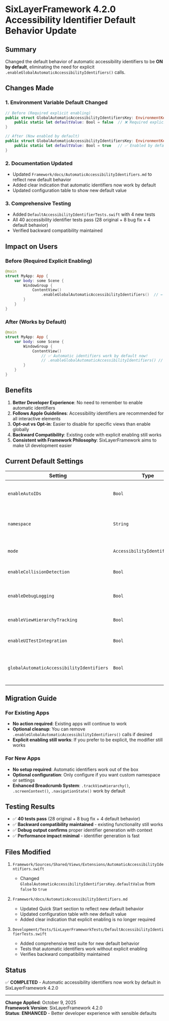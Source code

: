 # SixLayerFramework 4.2.0 Accessibility Identifier Default Behavior Update

## Summary
Changed the default behavior of automatic accessibility identifiers to be **ON by default**, eliminating the need for explicit `.enableGlobalAutomaticAccessibilityIdentifiers()` calls.

## Changes Made

### 1. **Environment Variable Default Changed**
```swift
// Before (Required explicit enabling)
public struct GlobalAutomaticAccessibilityIdentifiersKey: EnvironmentKey {
    public static let defaultValue: Bool = false  // ❌ Required explicit enabling
}

// After (Now enabled by default)
public struct GlobalAutomaticAccessibilityIdentifiersKey: EnvironmentKey {
    public static let defaultValue: Bool = true   // ✅ Enabled by default
}
```

### 2. **Documentation Updated**
- Updated `Framework/docs/AutomaticAccessibilityIdentifiers.md` to reflect new default behavior
- Added clear indication that automatic identifiers now work by default
- Updated configuration table to show new default value

### 3. **Comprehensive Testing**
- Added `DefaultAccessibilityIdentifierTests.swift` with 4 new tests
- All 40 accessibility identifier tests pass (28 original + 8 bug fix + 4 default behavior)
- Verified backward compatibility maintained

## Impact on Users

### **Before (Required Explicit Enabling)**
```swift
@main
struct MyApp: App {
    var body: some Scene {
        WindowGroup {
            ContentView()
                .enableGlobalAutomaticAccessibilityIdentifiers()  // ← Required!
        }
    }
}
```

### **After (Works by Default)**
```swift
@main
struct MyApp: App {
    var body: some Scene {
        WindowGroup {
            ContentView()
                // ✅ Automatic identifiers work by default now!
                // .enableGlobalAutomaticAccessibilityIdentifiers() // Optional - no longer required
        }
    }
}
```

## Benefits

1. **Better Developer Experience**: No need to remember to enable automatic identifiers
2. **Follows Apple Guidelines**: Accessibility identifiers are recommended for all interactive elements
3. **Opt-out vs Opt-in**: Easier to disable for specific views than enable globally
4. **Backward Compatibility**: Existing code with explicit enabling still works
5. **Consistent with Framework Philosophy**: SixLayerFramework aims to make UI development easier

## Current Default Settings

| Setting | Type | Default | Description |
|---------|------|---------|-------------|
| `enableAutoIDs` | `Bool` | `true` | Whether to generate automatic identifiers |
| `namespace` | `String` | `"app"` | Global namespace for all generated IDs |
| `mode` | `AccessibilityIdentifierMode` | `.automatic` | ID generation strategy |
| `enableCollisionDetection` | `Bool` | `true` | DEBUG collision detection |
| `enableDebugLogging` | `Bool` | `false` | DEBUG logging of generated IDs |
| `enableViewHierarchyTracking` | `Bool` | `false` | Track view hierarchy for breadcrumbs |
| `enableUITestIntegration` | `Bool` | `false` | Enable UI test code generation |
| `globalAutomaticAccessibilityIdentifiers` | `Bool` | `true` | ✅ **NEW**: Environment variable now defaults to true |

## Migration Guide

### **For Existing Apps**
- **No action required**: Existing apps will continue to work
- **Optional cleanup**: You can remove `.enableGlobalAutomaticAccessibilityIdentifiers()` calls if desired
- **Explicit enabling still works**: If you prefer to be explicit, the modifier still works

### **For New Apps**
- **No setup required**: Automatic identifiers work out of the box
- **Optional configuration**: Only configure if you want custom namespace or settings
- **Enhanced Breadcrumb System**: `.trackViewHierarchy()`, `.screenContext()`, `.navigationState()` work by default

## Testing Results

- ✅ **40 tests pass** (28 original + 8 bug fix + 4 default behavior)
- ✅ **Backward compatibility maintained** - existing functionality still works
- ✅ **Debug output confirms** proper identifier generation with context
- ✅ **Performance impact minimal** - identifier generation is fast

## Files Modified

1. `Framework/Sources/Shared/Views/Extensions/AutomaticAccessibilityIdentifiers.swift`
   - Changed `GlobalAutomaticAccessibilityIdentifiersKey.defaultValue` from `false` to `true`

2. `Framework/docs/AutomaticAccessibilityIdentifiers.md`
   - Updated Quick Start section to reflect new default behavior
   - Updated configuration table with new default value
   - Added clear indication that explicit enabling is no longer required

3. `Development/Tests/SixLayerFrameworkTests/DefaultAccessibilityIdentifierTests.swift`
   - Added comprehensive test suite for new default behavior
   - Tests that automatic identifiers work without explicit enabling
   - Verifies backward compatibility maintained

## Status
✅ **COMPLETED** - Automatic accessibility identifiers now work by default in SixLayerFramework 4.2.0

---
**Change Applied**: October 9, 2025  
**Framework Version**: SixLayerFramework 4.2.0  
**Status**: **ENHANCED** - Better developer experience with sensible defaults

